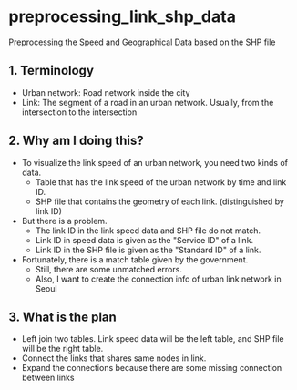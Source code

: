 # preprocessing_link_shp_data
Preprocessing the Speed and Geographical Data based on the SHP file

## 1. Terminology
- Urban network: Road network inside the city
- Link: The segment of a road in an urban network. Usually, from the intersection to the intersection


## 2. Why am I doing this?
- To visualize the link speed of an urban network, you need two kinds of data.
  - Table that has the link speed of the urban network by time and link ID.
  - SHP file that contains the geometry of each link. (distinguished by link ID)
- But there is a problem.
  - The link ID in the link speed data and SHP file do not match.
  - Link ID in speed data is given as the "Service ID" of a link.
  - Link ID in the SHP file is given as the "Standard ID" of a link.
- Fortunately, there is a match table given by the government.
  - Still, there are some unmatched errors.
  - Also, I want to create the connection info of urban link network in Seoul

## 3. What is the plan
- Left join two tables. Link speed data will be the left table, and SHP file will be the right table.
- Connect the links that shares same nodes in link.
- Expand the connections because there are some missing connection between links
